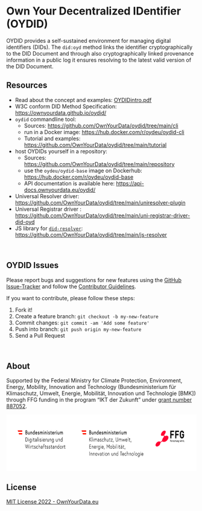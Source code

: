 # Own Your Decentralized IDentifier (OYDID)

OYDID provides a self-sustained environment for managing digital identifiers (DIDs). The `did:oyd` method links the identifier cryptographically to the DID Document and through also cryptographically linked provenance information in a public log it ensures resolving to the latest valid version of the DID Document.

## Resources
* Read about the concept and examples: [OYDIDintro.pdf](https://github.com/OwnYourData/oydid/raw/main/docs/OYDIDintro.pdf)    
* W3C conform DID Method Specification: https://ownyourdata.github.io/oydid/    
* `oydid` commandline tool:    
    * Sources: https://github.com/OwnYourData/oydid/tree/main/cli    
    * run in a Docker image: https://hub.docker.com/r/oydeu/oydid-cli     
    * Tutorial and examples: https://github.com/OwnYourData/oydid/tree/main/tutorial
* host OYDIDs yourself in a repository:    
    * Sources: https://github.com/OwnYourData/oydid/tree/main/repository    
    * use the `oydeu/oydid-base` image on Dockerhub: https://hub.docker.com/r/oydeu/oydid-base    
    * API documentation is available here: https://api-docs.ownyourdata.eu/oydid/    
* Universal Resolver driver: https://github.com/OwnYourData/oydid/tree/main/uniresolver-plugin    
* Universal Registrar driver : https://github.com/OwnYourData/oydid/tree/main/uni-registrar-driver-did-oyd    
* JS library for [`did-resolver`](https://github.com/decentralized-identity/did-resolver): https://github.com/OwnYourData/oydid/tree/main/js-resolver     

&nbsp;    

## OYDID Issues

Please report bugs and suggestions for new features using the [GitHub Issue-Tracker](https://github.com/OwnYourData/oydid/issues) and follow the [Contributor Guidelines](https://github.com/twbs/ratchet/blob/master/CONTRIBUTING.md).

If you want to contribute, please follow these steps:

1. Fork it!
2. Create a feature branch: `git checkout -b my-new-feature`
3. Commit changes: `git commit -am 'Add some feature'`
4. Push into branch: `git push origin my-new-feature`
5. Send a Pull Request

&nbsp;    

## About  

Supported by the Federal Ministry for Climate Protection, Environment, Energy, Mobility, Innovation and Technology (Bundesministerium für Klimaschutz, Umwelt, Energie, Mobilität, Innovation und Technologie [BMK]) through FFG funding in the program “IKT der Zukunft” under [grant number 887052](https://projekte.ffg.at/projekt/4125456).

<img align="left" src="https://raw.githubusercontent.com/OwnYourData/oydid/main/res/210614_FFG-BM-Logoleisten_CMYK_01_BMDW-BMK-FFG_128mm.jpg" height="150">

<br clear="both" />

## License

[MIT License 2022 - OwnYourData.eu](https://raw.githubusercontent.com/OwnYourData/oydid/main/LICENSE)
